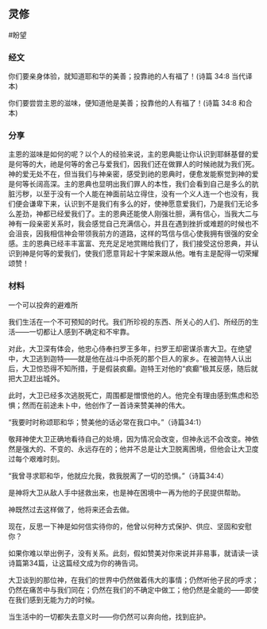 ## 灵修
#盼望
### 经文

你们要亲身体验，就知道耶和华的美善；投靠祂的人有福了！(诗篇 34:8 当代译本)

你们要尝尝主恩的滋味，便知道他是美善；投靠他的人有福了！(诗篇 34:8 和合本)

### 分享

主恩的滋味是如何的呢？以个人的经验来说，主的恩典能让你认识到耶稣基督的爱是何等的大，祂是何等的舍己与爱我们，因我们还在做罪人的时候祂就为我们死。神的爱无处不在，但当我们与神亲密，感受到祂的恩典时，便愈发能察觉到神的爱是何等长阔高深。主的恩典也显明出我们罪人的本性，我们会看到自己是多么的肮脏污秽，以至于没有一个人能在神面前站立得住，没有一个义人连一个也没有，我们便会谦卑下来，认识到不是我们有多么的好，使神愿意爱我们，乃是我们无论多么差劲，神都已经爱我们了。主的恩典还能使人刚强壮胆，满有信心，当我大二与神有一段亲密关系时，我会感觉自己充满信心，并且在遇到挫折或难题的时候也不会沮丧，因我相信神会带领我前方的道路，这样的笃信与信心使我拥有很强的安全感。主的恩典已经丰丰富富、充充足足地赏赐给我们了，我们接受这份恩典，并认识到神是何等的爱我们，使我们愿意背起十字架来跟从他。唯有主是配得一切荣耀颂赞！

### 材料

一个可以投奔的避难所

我们生活在一个不可预知的时代。我们所珍视的东西、所关心的人们、所经历的生活——一切都让人感到不确定和不牢靠。

对此，大卫深有体会，他忠心侍奉扫罗王多年，扫罗王却密谋杀害大卫。在绝望中，大卫逃到迦特——就是他在战斗中杀死的那个巨人的家乡。在被迦特人认出后，大卫惊恐得不知所措，于是假装疯癫。迦特王对他的“疯癫”极其反感，随后就把大卫赶出城外。

此时，大卫已经多次逃脱死亡，周围都是憎恨他的人。他完全有理由感到焦虑和恐惧；然而在前途未卜中，他创作了一首诗来赞美神的伟大。

“我要时时称颂耶和华；赞美他的话必常在我口中。”（诗篇34:1）

敬拜神使大卫正确地看待自己的处境，因为情况会改变，但神永远不会改变。神依然是强大的、不变的、永远存在的；他并不总是让大卫脱离困境，但他会让大卫度过每个艰难时刻。

“我曾寻求耶和华，他就应允我，救我脱离了一切的恐惧。”（诗篇34:4）

是神将大卫从敌人手中拯救出来，也是神在困境中一再为他的子民提供帮助。

神既然过去这样做了，他将来还会去做。

现在，反思一下神是如何信实待你的，他曾以何种方式保护、供应、坚固和安慰你？

如果你难以举出例子，没有关系。此刻，假如赞美对你来说并非易事，就请读一读诗篇第34篇，让这篇经文成为你的祷告词。

大卫谈到的那位神，在我们的世界中仍然做着伟大的事情；仍然听他子民的呼求；仍然在痛苦中与我们同在；仍然在我们的不确定中做工；他仍然是全能的——即使在我们感到无能为力的时候。

当生活中的一切都失去意义时——你仍然可以奔向他，找到庇护。